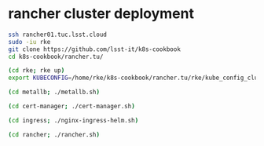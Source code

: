 rancher cluster deployment
==========================

```bash
ssh rancher01.tuc.lsst.cloud
sudo -iu rke
git clone https://github.com/lsst-it/k8s-cookbook
cd k8s-cookbook/rancher.tu/

(cd rke; rke up)
export KUBECONFIG=/home/rke/k8s-cookbook/rancher.tu/rke/kube_config_cluster.yml

(cd metallb; ./metallb.sh)

(cd cert-manager; ./cert-manager.sh)

(cd ingress; ./nginx-ingress-helm.sh)

(cd rancher; ./rancher.sh)
```
